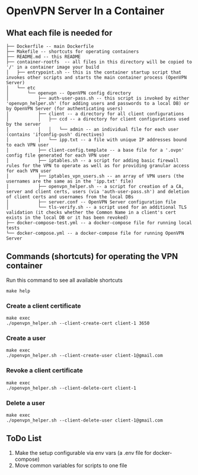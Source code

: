 # OpenVPN Server In a Container

## What each file is needed for

```
├── Dockerfile -- main Dockerfile
├── Makefile -- shortcuts for operating containers
├── README.md -- this README
├── container-rootfs  -- all files in this directory will be copied to '/' in a container image your build
│   ├── entrypoint.sh -- this is the container startup script that invokes other scripts and starts the main container process (OpenVPN Server)
│   └── etc
│       └── openvpn -- OpenVPN config directory
│           ├── auth-user-pass.sh -- this script is invoked by either 'openvpn_helper.sh' (for adding users and passwords to a local DB) or by OpenVPN Server (for authenticating users)
│           ├── client -- a directory for all client configurations
│           │   ├── ccd -- a directory for client configurations used by the server 
│           │   │   └── admin -- an individual file for each user (contains 'ifconfig-push' directives)
│           │   └── ipp.txt -- a file with unique IP addresses bound to each VPN user 
│           ├── client-config.template -- a base file for a '.ovpn' config file generated for each VPN user
│           ├── iptables.sh -- a script for adding basic firewall rules for the VPN to operate as well as for providing granular access for each VPN user
│           ├── iptables_vpn_users.sh -- an array of VPN users (the usernames are the same as in the 'ipp.txt' file)
│           ├── openvpn_helper.sh -- a script for creation of a CA, server and client certs, users (via 'auth-user-pass.sh') and deletion of client certs and usernames from the local DBs
│           ├── server.conf -- OpenVPN Server configuration file
│           └── tls-verify.sh -- a script used for an additional TLS validation (it checks whether the Common Name in a client's cert exists in the local DB or it has been revoked)
├── docker-compose-test.yml -- a docker-compose file for running local tests
└── docker-compose.yml -- a docker-compose file for running OpenVPN Server
```

## Commands (shortcuts) for operating the VPN container

Run this command to see all available shortcuts

```
make help
```

### Create a client certificate

```
make exec
./openvpn_helper.sh --client-create-cert client-1 3650
```

### Create a user

```
make exec
./openvpn_helper.sh --client-create-user client-1@gmail.com
```

### Revoke a client certificate

```
make exec
./openvpn_helper.sh --client-delete-cert client-1
```

### Delete a user

```
make exec
./openvpn_helper.sh --client-delete-user client-1@gmail.com
```

## ToDo List

1. Make the setup configurable via env vars (a .env file for docker-compose)
2. Move common variables for scripts to one file
